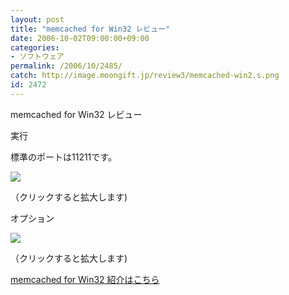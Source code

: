 ```yaml
---
layout: post
title: "memcached for Win32 レビュー"
date: 2006-10-02T09:00:00+09:00
categories:
- ソフトウェア
permalink: /2006/10/2485/
catch: http://image.moongift.jp/review3/memcached-win2.s.png
id: 2472
---
```

memcached for Win32 レビュー  
<!--more-->

実行

  

標準のポートは11211です。

  

[![](http://image.moongift.jp/review3/memcached-win1.s.png)](http://image.moongift.jp/review3/memcached-win1.png)  
  
（クリックすると拡大します)

  

オプション

  

[![](http://image.moongift.jp/review3/memcached-win2.s.png)](http://image.moongift.jp/review3/memcached-win2.png)  
  
（クリックすると拡大します)

  

[memcached for Win32 紹介はこちら](http://oss.moongift.jp/intro/i-2484.html)

